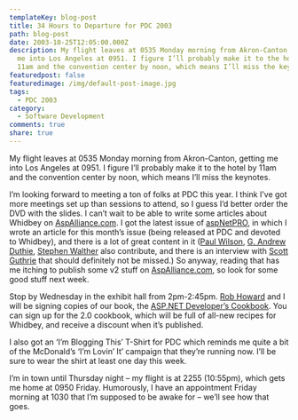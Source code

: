 ```yaml
---
templateKey: blog-post
title: 34 Hours to Departure for PDC 2003
path: blog-post
date: 2003-10-25T12:05:00.000Z
description: My flight leaves at 0535 Monday morning from Akron-Canton, getting
  me into Los Angeles at 0951. I figure I’ll probably make it to the hotel by
  11am and the convention center by noon, which means I’ll miss the keynotes.
featuredpost: false
featuredimage: /img/default-post-image.jpg
tags:
  - PDC 2003
category:
  - Software Development
comments: true
share: true
---
```

<!--StartFragment-->

My flight leaves at 0535 Monday morning from Akron-Canton, getting me into Los Angeles at 0951. I figure I’ll probably make it to the hotel by 11am and the convention center by noon, which means I’ll miss the keynotes. 

I’m looking forward to meeting a ton of folks at PDC this year. I think I’ve got more meetings set up than sessions to attend, so I guess I’d better order the DVD with the slides. I can’t wait to be able to write some articles about Whidbey on [AspAlliance.com](http://aspalliance.com/). I got the latest issue of [aspNetPRO](http://aspnetpro.com/), in which I wrote an article for this month’s issue (being released at PDC and devoted to Whidbey), and there is a lot of great content in it ([Paul Wilson](http://weblogs.asp.net/pwilson), [G. Andrew Duthie](http://weblogs.asp.net/gad), [Stephen Walther](http://aspworkshops.com/default.aspx#aboutsteve) also contribute, and there is an interview with [Scott Guthrie](http://weblogs.asp.net/scottgu) that should definitely not be missed.) So anyway, reading that has me itching to publish some v2 stuff on [AspAlliance.com](http://aspalliance.com/), so look for some good stuff next week.

Stop by Wednesday in the exhibit hall from 2pm-2:45pm. [Rob Howard](http://weblogs.asp.net/rhoward) and I will be signing copies of our book, the [ASP.NET Developer’s Cookbook](http://aspalliance.com/cookbook/default.aspx). You can sign up for the 2.0 cookbook, which will be full of all-new recipes for Whidbey, and receive a discount when it’s published.

I also got an ‘I’m Blogging This’ T-Shirt for PDC which reminds me quite a bit of the McDonald’s ‘I’m Lovin’ It’ campaign that they’re running now. I’ll be sure to wear the shirt at least one day this week.

I’m in town until Thursday night – my flight is at 2255 (10:55pm), which gets me home at 0950 Friday. Humorously, I have an appointment Friday morning at 1030 that I’m supposed to be awake for – we’ll see how that goes.

<!--EndFragment-->